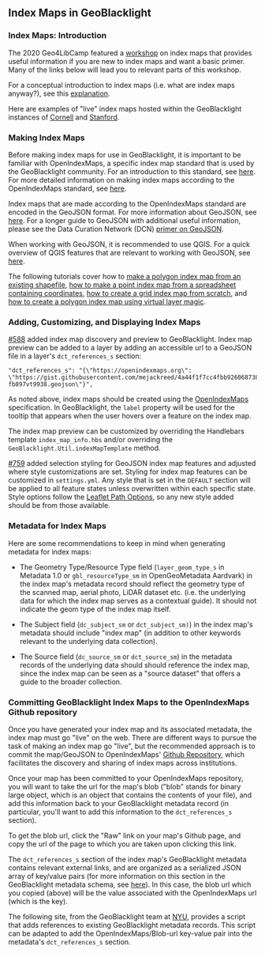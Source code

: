 ##  Index Maps in GeoBlacklight


### Index Maps: Introduction

The 2020 Geo4LibCamp featured a [workshop](https://kgjenkins.github.io/openindexmaps-workshop/) on index maps that provides useful information if you are new to index maps and want a basic primer. Many of the links below will lead you to relevant parts of this workshop.

For a conceptual introduction to index maps (i.e. what are index maps anyway?), see this [explanation](https://kgjenkins.github.io/openindexmaps-workshop/index-maps).

Here are examples of "live" index maps hosted within the GeoBlacklight instances of [Cornell](https://cugir.library.cornell.edu/catalog/cugir-008187) and [Stanford](https://earthworks.stanford.edu/catalog/stanford-qb865wf0229).  

### Making Index Maps

Before making index maps for use in GeoBlacklight, it is important to be familiar with OpenIndexMaps, a specific index map standard that is used by the GeoBlacklight community. For an introduction to this standard, see [here](https://kgjenkins.github.io/openindexmaps-workshop/openindexmaps). For more detailed information on making index maps according to the OpenIndexMaps standard, see [here](https://openindexmaps.org/).

Index maps that are made according to the OpenIndexMaps standard are encoded in the GeoJSON format. For more information about GeoJSON, see [here](https://kgjenkins.github.io/openindexmaps-workshop/geojson).  For a longer guide to GeoJSON with additional useful information, please see the Data Curation Network (DCN) [primer on GeoJSON](https://github.com/DataCurationNetwork/data-primers/blob/master/GeoJSON%20Data%20Curation%20Primer/GeoJSON-data-curation-primer.md).

When working with GeoJSON, it is recommended to use QGIS. For a quick overview of QGIS features that are relevant to working with GeoJSON, see [here](https://kgjenkins.github.io/openindexmaps-workshop/qgis).

The following tutorials cover how to [make a polygon index map from an existing shapefile](https://kgjenkins.github.io/openindexmaps-workshop/exercise1), [how to make a point index map from a spreadsheet containing coordinates](https://kgjenkins.github.io/openindexmaps-workshop/exercise2), [how to create a grid index map from scratch](https://kgjenkins.github.io/openindexmaps-workshop/exercise3), and [how to create a polygon index map using virtual layer magic](https://kgjenkins.github.io/openindexmaps-workshop/exercise4).  


### Adding, Customizing, and Displaying Index Maps

[#588](https://github.com/geoblacklight/geoblacklight/pull/588) added index map discovery
and preview to GeoBlacklight. Index map preview can be added to a layer by adding an accessible url to a GeoJSON file in a layer's `dct_references_s` section:

```
"dct_references_s": "{\"https://openindexmaps.org\": \"https://gist.githubusercontent.com/mejackreed/4a44f1f7cc4fbb926068738e903a9e96/raw/fedfb0e599d647920f084627b7dca8f88a358757/stanford-fb897vt9938.geojson\"}",
```

As noted above, index maps should be created using the [OpenIndexMaps](https://openindexmaps.org/) specification. In GeoBlacklight, the `label` property will be used for the tooltip that appears when the user hovers over a feature on the index map.

The index map preview can be customized by overriding the Handlebars template `index_map_info.hbs` and/or overriding the `GeoBlacklight.Util.indexMapTemplate` method.

[#759](https://github.com/geoblacklight/geoblacklight/pull/759) added selection styling for GeoJSON index map features and adjusted where style customizations are set. Styling for index map features can be customized in `settings.yml`. Any style that is set in the `DEFAULT` section will be applied to all feature states unless overwritten within each specific state. Style options follow the [Leaflet Path Options](https://leafletjs.com/reference-1.4.0.html#path), so any new style added should be from those available.

### Metadata for Index Maps

Here are some recommendations to keep in mind when generating metadata for index maps:

* The Geometry Type/Resource Type field (`layer_geom_type_s` in Metadata 1.0 or `gbl_resourceType_sm` in OpenGeoMetadata Aardvark) in the index map's metadata record should reflect the geometry type of the scanned map, aerial photo, LiDAR dataset etc. (i.e. the underlying data for which the index map serves as a contextual guide). It should not indicate the geom type of the index map itself.

* The Subject field (`dc_subject_sm` or `dct_subject_sm)`) in the index map's metadata should include "index map" (in addition to other keywords relevant to the underlying data collection).

* The Source field (`dc_source_sm` or `dct_source_sm`) in the metadata records of the underlying data should should reference the index map, since the index map can be seen as a "source dataset" that offers a guide to the broader collection.

### Committing GeoBlacklight Index Maps to the OpenIndexMaps Github repository

Once you have generated your index map and its associated metadata, the index map must go "live" on the web. There are different ways to pursue the task of making an index map go "live", but the recommended approach is to commit the map/GeoJSON to OpenIndexMaps' [Github Repository](https://github.com/OpenIndexMaps), which facilitates the discovery and sharing of index maps across institutions.

Once your map has been committed to your OpenIndexMaps repository, you will want to take the url for the map's blob ("blob" stands for binary large object, which is an object that contains the contents of your file), and add this information back to your GeoBlacklight metadata record (in particular, you'll want to add this information to the `dct_references_s` section).

To get the blob url, click the "Raw" link on your map's Github page, and copy the url of the page to which you are taken upon clicking this link.

The `dct_references_s` section of the index map's GeoBlacklight metadata contains relevant external links, and are organized as a serialized JSON array of key/value pairs (for more information on this section in the GeoBlacklight metadata schema, see [here](https://opengeometadata.org/configure-external-links/)). In this case, the blob url which you copied (above) will be the value associated with the OpenIndexMaps url (which is the key).

The following site, from the GeoBlacklight team at [NYU](https://github.com/NYULibraries/sdr-documentation/blob/master/metadata-management.md#Adding-a-key-value-URL-in-the-references-field-to-one-or-more-records), provides a script that adds references to existing GeoBlacklight metadata records. This script can be adapted to add the OpenIndexMaps/Blob-url key-value pair into the metadata's `dct_references_s` section.
